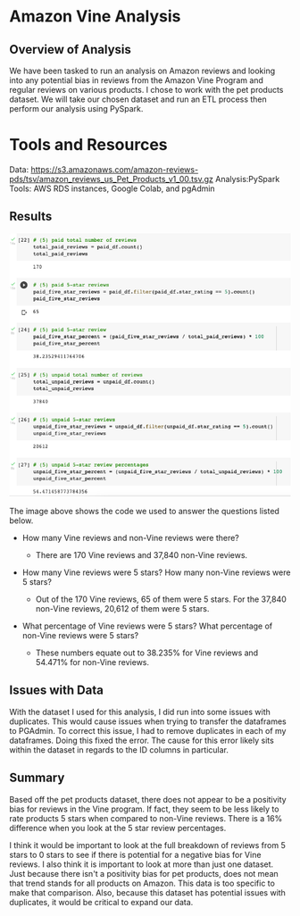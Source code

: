 # Amazon Vine Analysis

## Overview of Analysis 
We have been tasked to run an analysis on Amazon reviews and looking into any potential bias in reviews from the Amazon Vine Program and regular reviews on various products. I chose to work with the pet products dataset. We will take our chosen dataset and run an ETL process then perform our analysis using PySpark. 

# Tools and Resources
Data: https://s3.amazonaws.com/amazon-reviews-pds/tsv/amazon_reviews_us_Pet_Products_v1_00.tsv.gz
Analysis:PySpark
Tools: AWS RDS instances, Google Colab, and pgAdmin

## Results
![D2_Review_Counts](https://github.com/MeredithTracy/Amazon_Vine_Analysis/blob/main/Images/D2_Review_Counts.png)

The image above shows the code we used to answer the questions listed below. 

- How many Vine reviews and non-Vine reviews were there?
    - There are 170 Vine reviews and 37,840 non-Vine reviews. 

- How many Vine reviews were 5 stars? How many non-Vine reviews were 5 stars?
    - Out of the 170 Vine reviews, 65 of them were 5 stars. For the 37,840 non-Vine reviews, 20,612 of them were 5 stars. 

- What percentage of Vine reviews were 5 stars? What percentage of non-Vine reviews were 5 stars?
    - These numbers equate out to 38.235% for Vine reviews and 54.471% for non-Vine reviews. 

## Issues with Data
With the dataset I used for this analysis, I did run into some issues with duplicates. This would cause issues when trying to transfer the dataframes to PGAdmin. To correct this issue, I had to remove duplicates in each of my dataframes. Doing this fixed the error. The cause for this error likely sits within the dataset in regards to the ID columns in particular. 

## Summary
Based off the pet products dataset, there does not appear to be a positivity bias for reviews in the Vine program. If fact, they seem to be less likely to rate products 5 stars when compared to non-Vine reviews. There is a 16% difference when you look at the 5 star review percentages. 

I think it would be important to look at the full breakdown of reviews from 5 stars to 0 stars to see if there is potential for a negative bias for Vine reviews. I also think it is important to look at more than just one dataset. Just because there isn't a positivity bias for pet products, does not mean that trend stands for all products on Amazon. This data is too specific to make that comparison. Also, because this dataset has potential issues with duplicates, it would be critical to expand our data. 
